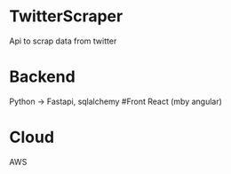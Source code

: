 # TwitterScraper
Api to scrap data from twitter

# Backend
Python -> Fastapi, sqlalchemy 
#Front 
React (mby angular)
# Cloud 
AWS
